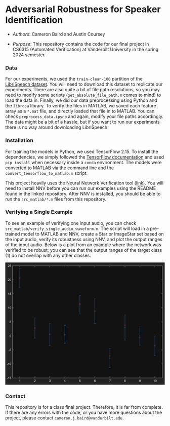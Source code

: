 # Adversarial Robustness for Speaker Identification

- _Authors_: Cameron Baird and Austin Coursey

- _Purpose_: This repository contains the code for our final project in CS6315 (Automated Verification) at Vanderbilt University in the spring 2024 semester.

### Data

For our experiments, we used the `train-clean-100` partition of the [LibriSpeech dataset](https://www.openslr.org/12). You will need to download this dataset to replicate our experiments. There are also quite a bit of file path resolutions, so you may need to modify some scripts (`get_absolute_file_path.m` comes to mind) to load the data in. Finally, we did our data preprocessing using Python and the `librosa` library. To verify the files in MATLAB, we saved each feature array as a `*.mat` file, and directly loaded that file in to MATLAB. You can check `preprocess_data.ipynb` and again, modify your file paths accordingly. The data might be a bit of a hassle, but if you want to run our experiments there is no way around downloading LibriSpeech.

### Installation

For training the models in Python, we used TensorFlow 2.15. To install the dependencies, we simply followed the [TensorFlow documentation](https://www.tensorflow.org/) and used `pip install` when necessary inside a `conda` environment. The models were converted to MATLAB via the command line and the `convert_tensorflow_to_matlab.m` script.

This project heavily uses the Neural Network Verification tool ([link](https://github.com/verivital/nnv)). You will need to install NNV before you can run our examples using the README found in the linked repository. After NNV is installed, you should be able to run the `src_matlab/*.m` files from this repository.

### Verifying a Single Example

To see an example of verifying one input audio, you can check `src_matlab/verify_single_audio_waveform.m`. The script will load in a pre-trained model to MATLAB and NNV, create a Star or ImageStar set based on the input audio, verify its robustness using NNV, and plot the output ranges of the input audio. Below is a plot from an example where the network was verified to be robust; you can see that the output ranges of the target class (1) do not overlap with any other classes.

![An example plot of the output ranges from NNV's robustness verification.](https://github.com/bameroncaird/verify_speaker_recognition_cs6315/blob/main/github_nnv_example.png?raw=true)

### Contact

This repository is for a class final project. Therefore, it is far from complete. If there are any errors with the code, or you have more questions about the project, please contact `cameron.j.baird@vanderbilt.edu`.
